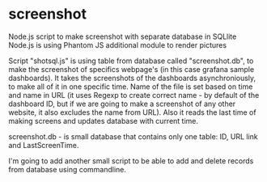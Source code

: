 # screenshot
Node.js script to make screenshot with separate database in SQLlite
Node.js is using Phantom JS additional module to render pictures


Script "shotsql.js" is using table from database called "screenshot.db", to make the screenshot of specifics webpage's (in this case grafana sample dashboards). It takes the screenshots of the dashboards asynchroniously, to make all of it in one specific time. 
Name of the file is set based on time and name in URL (it uses Regexp to create correct name - by default of the dashboard ID, but if we are going to make a screenshot of any other website, it also excludes the name from URL).
Also it reads the last time of making screens and updates database with current time.

screenshot.db - is small database that contains only one table: ID, URL link and LastScreenTime.

I'm going to add another small script to be able to add and delete records from database using commandline.

